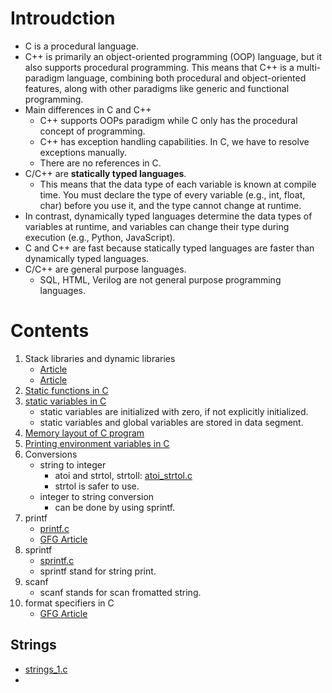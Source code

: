 # Introudction
- C is a procedural language.
- C++ is primarily an object-oriented programming (OOP) language, but it also supports procedural programming. This means that C++ is a multi-paradigm language, combining both procedural and object-oriented features, along with other paradigms like generic and functional programming.
- Main differences in C and C++
    - C++ supports OOPs paradigm while C only has the procedural concept of programming.
    - C++ has exception handling capabilities. In C, we have to resolve exceptions manually.
    - There are no references in C.
- C/C++ are **statically typed languages**.
    - This means that the data type of each variable is known at compile time. You must declare the type of every variable (e.g., int, float, char) before you use it, and the type cannot change at runtime.
- In contrast, dynamically typed languages determine the data types of variables at runtime, and variables can change their type during execution (e.g., Python, JavaScript).
- C and C++ are fast because statically typed languages are faster than dynamically typed languages.
- C/C++ are general purpose languages.
    - SQL, HTML, Verilog are not general purpose programming languages.

# Contents
1) Stack libraries and dynamic libraries
    - [Article](https://www.geeksforgeeks.org/static-vs-dynamic-libraries/)
    - [Article](https://www.geeksforgeeks.org/static-and-dynamic-linking-in-operating-systems/?ref=asr2)
2) [Static functions in C](https://www.geeksforgeeks.org/what-are-static-functions-in-c/)
3) [static variables in C](https://www.geeksforgeeks.org/static-variables-in-c/)
    - static variables are initialized with zero, if not explicitly initialized.
    - static variables and global variables are stored in data segment.
4) [Memory layout of C program](https://www.geeksforgeeks.org/memory-layout-of-c-program/)
5) [Printing environment variables in C](https://www.geeksforgeeks.org/c-program-print-environment-variables/)
6) Conversions
    - string to integer
        - atoi and strtol, strtoll: [atoi_strtol.c](atoi_strtol.c)
        - strtol is safer to use.
    - integer to string conversion
        - can be done by using sprintf.
7) printf 
    - [printf.c](printf.c)
    - [GFG Article](https://www.geeksforgeeks.org/printf-in-c/)
8) sprintf
    - [sprintf.c](sprintf.c)
    - sprintf stand for string print.
9) scanf
    - scanf stands for scan fromatted string.
10) format specifiers in C
    - [GFG Article](https://www.geeksforgeeks.org/format-specifiers-in-c/)
    

## Strings
- [strings_1.c](strings_1.c)
- 